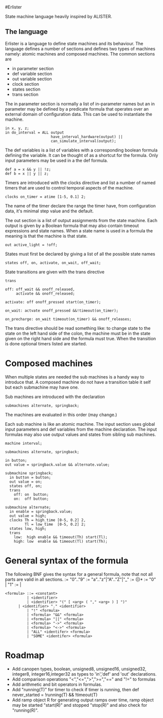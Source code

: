#Erlister

State machine language heavily inspired by ALISTER.

## The language

Erlister is a language to define state machines and
its behaviour. The language defines a number of sections
and defines two types of machines namely: atomic machines and
composed machines. The common sections are

- in parameter section
- def variable section
- out variable section
- clock section
- states section
- trans section

The in parameter section is normally a list of in-parameter names
but an in parameter may be defined by a predicate formula that operates
over an external domain of configuration data. This can be used to 
instantiate the machine.

    in x, y, z;
    in do_interval = ALL output 
                         have_interval_hardware(output) ||
                         can_simulate_interval(output);

The def variables is a list of variables with a corresponding boolean formula
defining the variable. It can be thought of as a shortcut for
the formula. Only input parameters may be used in a the def formula.

    def a = x && y || !z;
    def b = x || y || z;

Timers are introduced with the clocks directive and list a number
of named timers that are used to control temporal aspects of the
machine.

    clocks on_timer = atime [1-5, 0.1] 2;

The name of the timer declare the range the timer have, from configuration
data, it's minimal step value and the default.

The out section is a list of output assignments from the state machine. Each
output is given by a Boolean formula that may also contain timeout expressions
and state names. When a state name is used in a formula the meaning is
that the machine is that state.

    out active_light = !off;

States must first be declared by giving a list of all the possible 
state names

    states off, on, activate, on_wait, off_wait;

State transitions are given with the trans directive

    trans

    off: off_wait && onoff_released,
         activate && onoff_released;

    activate: off onoff_pressed start(on_timer);
 
    on_wait: actvate onoff_pressed &&!timeout(on_timer);

    on_precharge: on_wait timeout(on_timer) && onoff_releases;

The trans directive should be read something like: to change
state to the state on the left hand side of the colon, the machine
must be in the state given on the right hand side and the formula
must true. When the transition is done optional timers listed are
started.

# Composed machines

When multiple states are needed the sub machines is a handy way
to introduce that. A composed machine do not have a transition
table it self but each submachine may have one.

Sub machines are introduced with the declaration 

    submachines alternate, springback;

The machines are evaluated in this order (may change.)

Each sub machine is like an atomic machine.
The input section uses global input parameters and 
def variables from the machine declaration.
The input formulas may also use output values and states from 
sibling sub machines.

    machine interval;

    submachines alternate, springback;

    in button;
    out value = springback.value && alternate.value;

    submachine springback;
      in button = button;
      out value = on;
      states off, on;
      trans
        off: on  button;
        on:  off button;

    submachine alternate;
      in enable = springback.value;
      out value = high;
      clocks Th = high_time [0-5, 0.2] 2,
             Tl = low_time  [0-5, 0.2] 2;
      states low, high;
      trans
        low:  high enable && timeout(Th) start(Tl);
        high: low  enable && timeout(Tl) start(Th);

# General syntax of the formula

The following BNF gives the syntax for a general formula,
note that not all parts are valid in all sections.
    <digit> := "0".."9"
    <letter> := "a".."z"|"A".."Z"|"_"
    <identifer> := <letter>(<letter>|<digit>)*
    <constant> := "0" | "1"
    <arg> := <number> | <identifer>

    <formula> ::= <constant>
              | <identifier>
              | <identifier> "(" [ <arg> ( "," <arg> ) ] ")"
	      | <identifier> "." <identifier>
              | "!" <formula>
              | <formula> "&&" <formula>
              | <formula> "||" <formula>
              | <formula> "->" <formula>
              | <formula> "<->" <formula>
              | "ALL" <identifer> <formula>
              | "SOME" <identifer> <formula>

# Roadmap

- Add canopen types, boolean, unsigned8, unsigned16, unsigned32, integer8,
  integer16,integer32 as types to 'in','def' and 'out' declarations.
- Add comparison operations "<","<=",">",">=","==" and "!=" to formulas
- Add arithmetic and bit operators in formulas.
- Add "running(T)" for timer to check if timer is running, then 
  def never_started = !running(T) && !timeout(T)
- Add ramp object R for generating output ramps over time, ramp object may
 be started "start(R)" and stopped "stop(R)" and also check for "running(R)".
